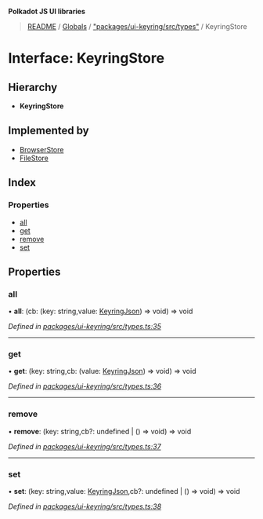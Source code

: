 **Polkadot JS UI libraries**

> [README](../README.md) / [Globals](../globals.md) / ["packages/ui-keyring/src/types"](../modules/_packages_ui_keyring_src_types_.md) / KeyringStore

# Interface: KeyringStore

## Hierarchy

* **KeyringStore**

## Implemented by

* [BrowserStore](../classes/_packages_ui_keyring_src_stores_browser_.browserstore.md)
* [FileStore](../classes/_packages_ui_keyring_src_stores_file_.filestore.md)

## Index

### Properties

* [all](_packages_ui_keyring_src_types_.keyringstore.md#all)
* [get](_packages_ui_keyring_src_types_.keyringstore.md#get)
* [remove](_packages_ui_keyring_src_types_.keyringstore.md#remove)
* [set](_packages_ui_keyring_src_types_.keyringstore.md#set)

## Properties

### all

•  **all**: (cb: (key: string,value: [KeyringJson](_packages_ui_keyring_src_types_.keyringjson.md)) => void) => void

*Defined in [packages/ui-keyring/src/types.ts:35](https://github.com/polkadot-js/ui/blob/678d4dc5/packages/ui-keyring/src/types.ts#L35)*

___

### get

•  **get**: (key: string,cb: (value: [KeyringJson](_packages_ui_keyring_src_types_.keyringjson.md)) => void) => void

*Defined in [packages/ui-keyring/src/types.ts:36](https://github.com/polkadot-js/ui/blob/678d4dc5/packages/ui-keyring/src/types.ts#L36)*

___

### remove

•  **remove**: (key: string,cb?: undefined \| () => void) => void

*Defined in [packages/ui-keyring/src/types.ts:37](https://github.com/polkadot-js/ui/blob/678d4dc5/packages/ui-keyring/src/types.ts#L37)*

___

### set

•  **set**: (key: string,value: [KeyringJson](_packages_ui_keyring_src_types_.keyringjson.md),cb?: undefined \| () => void) => void

*Defined in [packages/ui-keyring/src/types.ts:38](https://github.com/polkadot-js/ui/blob/678d4dc5/packages/ui-keyring/src/types.ts#L38)*
